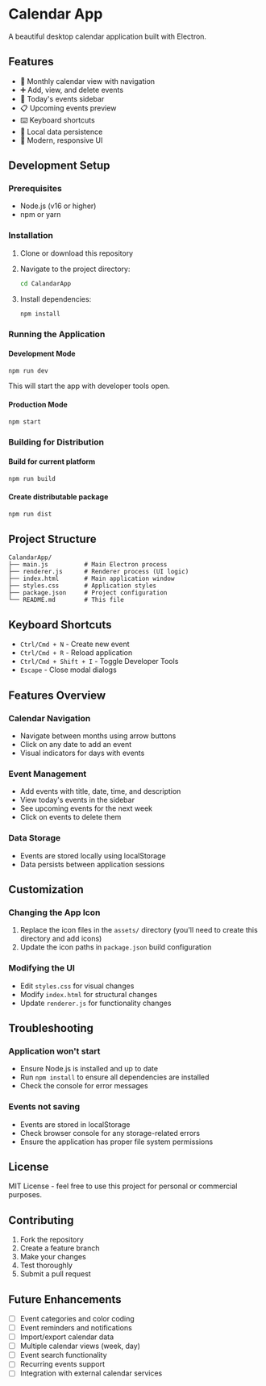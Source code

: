 # Calendar App

A beautiful desktop calendar application built with Electron.

## Features

- 📅 Monthly calendar view with navigation
- ➕ Add, view, and delete events
- 🎯 Today's events sidebar
- 📋 Upcoming events preview
- ⌨️ Keyboard shortcuts
- 💾 Local data persistence
- 🎨 Modern, responsive UI

## Development Setup

### Prerequisites

- Node.js (v16 or higher)
- npm or yarn

### Installation

1. Clone or download this repository
2. Navigate to the project directory:
   ```bash
   cd CalandarApp
   ```

3. Install dependencies:
   ```bash
   npm install
   ```

### Running the Application

#### Development Mode
```bash
npm run dev
```
This will start the app with developer tools open.

#### Production Mode
```bash
npm start
```

### Building for Distribution

#### Build for current platform
```bash
npm run build
```

#### Create distributable package
```bash
npm run dist
```

## Project Structure

```
CalandarApp/
├── main.js          # Main Electron process
├── renderer.js      # Renderer process (UI logic)
├── index.html       # Main application window
├── styles.css       # Application styles
├── package.json     # Project configuration
└── README.md        # This file
```

## Keyboard Shortcuts

- `Ctrl/Cmd + N` - Create new event
- `Ctrl/Cmd + R` - Reload application
- `Ctrl/Cmd + Shift + I` - Toggle Developer Tools
- `Escape` - Close modal dialogs

## Features Overview

### Calendar Navigation
- Navigate between months using arrow buttons
- Click on any date to add an event
- Visual indicators for days with events

### Event Management
- Add events with title, date, time, and description
- View today's events in the sidebar
- See upcoming events for the next week
- Click on events to delete them

### Data Storage
- Events are stored locally using localStorage
- Data persists between application sessions

## Customization

### Changing the App Icon
1. Replace the icon files in the `assets/` directory (you'll need to create this directory and add icons)
2. Update the icon paths in `package.json` build configuration

### Modifying the UI
- Edit `styles.css` for visual changes
- Modify `index.html` for structural changes
- Update `renderer.js` for functionality changes

## Troubleshooting

### Application won't start
- Ensure Node.js is installed and up to date
- Run `npm install` to ensure all dependencies are installed
- Check the console for error messages

### Events not saving
- Events are stored in localStorage
- Check browser console for any storage-related errors
- Ensure the application has proper file system permissions

## License

MIT License - feel free to use this project for personal or commercial purposes.

## Contributing

1. Fork the repository
2. Create a feature branch
3. Make your changes
4. Test thoroughly
5. Submit a pull request

## Future Enhancements

- [ ] Event categories and color coding
- [ ] Event reminders and notifications
- [ ] Import/export calendar data
- [ ] Multiple calendar views (week, day)
- [ ] Event search functionality
- [ ] Recurring events support
- [ ] Integration with external calendar services

